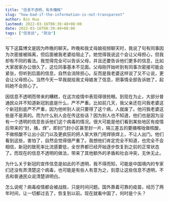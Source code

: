 ```yaml
---
title: "信息不透明，有多糟糕"
slug: "how-bad-if-the-information-is-not-transparent"
author: Bin Hua
lastmod: 2022-03-16T08:39:48+08:00
date: 2022-03-16T08:39:48+08:00
tags: ["信息战", "政治"]
---
```


写下这篇博文是因为昨晚的聊天。昨晚和我丈母娘视频聊天时，我说了句有同事因为次密接被隔离，但后面被我老婆给阻止了。她觉得我说这个会让父母担心，但我却有不同的看法。我觉得完全可以告诉父母，并且还要告诉他们更多的信息，比如大家居家办公很久了，这位同事基本不见面。父母刚开始听到有同事次密接可能会紧张，但听到后面的信息，自然会消除担心。反而是我老婆这样说了又不让说，更会让父母担心。当然今天一早我就给我丈母娘发了信息，把事情全部告诉她了，起码她不会担心了。

因信息不透明而带来的糟糕，在这次疫情中表现得很抢眼。到现在为止，大部分普通民众并不知道新冠到底是什么，严不严重。比如前几天，我父亲还在问我老婆这个新冠到底严不严重，因为他听别人说只要得了这个病，人就废了。他问我老婆这些是不是真的。而为什么别人会在传这些话？因为别人也不知道，他们也是因为没有一个透明的信息告诉他们这个病毒的情况。很大可能是他们看到某些地区有疫情后带来的“封，捅，焊”，即封门封小区甚至封一片，隔三差五的要捅喉咙做核酸，不做核酸不让出小区门以及更疯狂的把人家大铁门用焊铁焊上，不让人出门。他们看到这些，害怕了，自然会觉得很严重了。我想他们肯定完全不知道，也完全不会相信，新冠的致死率比流感要低，全世界都已经开始逐步恢复到之前的正常状态了。而现在的信息不透明的做法，带来了其他额外的矛盾和社会冲突，无休无止。

为什么关于新冠的宣传信息是如此的不透明，我不得而知，可能是中国境内的专家们还没有弄清楚这个病毒，也可能是有些人有意为之，刻意让这些信息不透明，不去和普通民众说清楚讲明白。

怎么说呢？病毒疫情都会被战胜，只是时间问题。国外靠着可靠的疫苗，经历了两年时间，让一切都过去了，恢复到以前。现在就看中国了，何时是个头？
